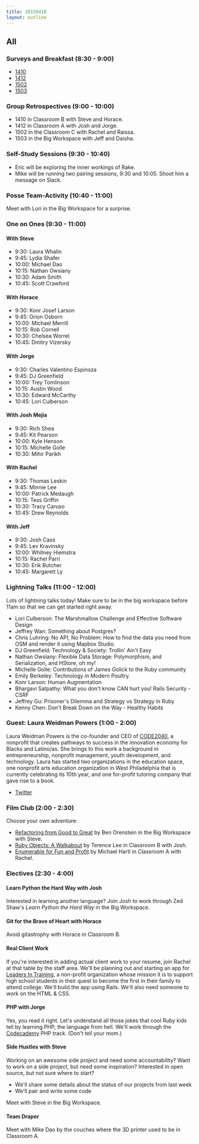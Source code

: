 ```yaml
---
title: 20150410
layout: outline
---
```


## All

### Surveys and Breakfast (8:30 - 9:00)

* [1410](https://docs.google.com/a/casimircreative.com/forms/d/1edZnYMGMXEFMxnketwFhObR9I3pUJuNblssOu-A7GWc/viewform)
* [1412](https://docs.google.com/a/casimircreative.com/forms/d/1Z3aN72bsJZrI9oWUHgP8JoAak1mLmOjCbmeBFgsZL_E/viewform)
* [1502](https://docs.google.com/a/casimircreative.com/forms/d/1xLxHXFJKNYql4w2sZPQ9MMLNO86YfSwjavplONb3m14/viewform)
* [1503](https://docs.google.com/a/casimircreative.com/forms/d/1eG6XjL1apUzp1gJH-n1GsObzFZ91CRzwsKmHIq3YrXI/viewform)

### Group Retrospectives (9:00 - 10:00)

* 1410 in Classroom B with Steve and Horace.
* 1412 in Classroom A with Josh and Jorge.
* 1502 in the Classroom C with Rachel and Raissa.
* 1503 in the Big Workspace with Jeff and Daisha.

### Self-Study Sessions (9:30 - 10:40)

* Eric will be exploring the inner workings of Rake.
* Mike will be running two pairing sessions, 9:30 and 10:05. Shoot him a message on Slack.

### Posse Team-Activity (10:40 - 11:00)

Meet with Lori in the Big Workspace for a surprise.

### One on Ones (9:30 - 11:00)

#### With Steve

* 9:30: Laura Whalin
* 9:45: Lydia Shafer
* 10:00: Michael Dao
* 10:15: Nathan Owsiany
* 10:30: Adam Smith
* 10:45: Scott Crawford

#### With Horace

* 9:30: Konr Josef Larson
* 9:45: Orion Osborn
* 10:00: Michael Merrill
* 10:15: Rob Cornell
* 10:30: Chelsea Worrel
* 10:45: Dmitry Vizersky

#### With Jorge

* 9:30: Charles Valentino Espinoza
* 9:45: DJ Greenfield
* 10:00: Trey Tomlinson
* 10:15: Austin Wood
* 10:30: Edward McCarthy
* 10:45: Lori Culberson

#### With Josh Mejia

* 9:30: Rich Shea
* 9:45: Kit Pearson
* 10:00: Kyle Henson
* 10:15: Michelle Golle
* 10:30: Mihir Parikh

#### With Rachel

* 9:30: Thomas Leskin
* 9:45: Minnie Lee
* 10:00: Patrick Medaugh
* 10:15: Tess Griffin
* 10:30: Tracy Caruso
* 10:45: Drew Reynolds

#### With Jeff

* 9:30: Josh Cass
* 9:45: Lev Kravinsky
* 10:00: Whitney Hiemstra
* 10:15: Rachel Parri
* 10:30: Erik Butcher
* 10:45: Margarett Ly

### Lightning Talks (11:00 - 12:00)

Lots of lightning talks today! Make sure to be in the big workspace before 11am so that we can get started right away. 

* Lori Culberson: The Marshmallow Challenge and Effective Software Design
* Jeffrey Wan: Something about Postgres? 
* Chris Luhring: No API, No Problem: How to find the data you need from OSM and render it using Mapbox Studio.
* DJ Greenfield: Technology & Society: Trollin' Ain't Easy
* Nathan Owsiany: Flexible Data Storage: Polymorphism, and Serialization, and HStore, oh my!
* Michelle Golle: Contributions of James Golick to the Ruby community
* Emily Berkeley: Technology in Modern Poultry. 
* Konr Larson: Human Augmentation 
* Bhargavi Satpathy: What you don't know CAN hurt you! Rails Security - CSRF
* Jeffrey Gu: Prisoner's Dilemma and Strategy vs Strategy in Ruby
* Kenny Chen: Don't Break Down on the Way - Healthy Habits

### Guest: Laura Weidman Powers (1:00 - 2:00)

Laura Weidman Powers is the co-founder and CEO of [CODE2040][], a nonprofit that creates pathways to success in the innovation economy for Blacks and Latino/as. She brings to this work a background in entrepreneurship, nonprofit management, youth development, and technology. Laura has started two organizations in the education space, one nonprofit arts education organization in West Philadelphia that is currently celebrating its 10th year, and one for-profit tutoring company that gave rise to a book.

* [Twitter](https://twitter.com/laurawp)

[CODE2040]: www.code2040.org

### Film Club (2:00 - 2:30)

Choose your own adventure:

* [Refactoring from Good to Great][ben] by Ben Orenstein in the Big Workspace with Steve.
* [Ruby Objects: A Walkabout][obj] by Terence Lee in Classroom B with Josh.
* [Enumerable for Fun and Profit][enum] by Michael Hartl in Classroom A with Rachel.

[ben]: http://confreaks.tv/videos/rubyconfau2013-refactoring-from-good-to-great-a-live-coding-odyssey
[obj]: http://confreaks.tv/videos/roa2015-ruby-objects-a-walkabout
[enum]: http://confreaks.tv/videos/rubyconf2014-enumerable-for-fun-profit

### Electives (2:30 - 4:00)

#### Learn Python the Hard Way with Josh

Interested in learning another language? Join Josh to work through Zed Shaw's _Learn Python the Hard Way_ in the Big Workspace.

#### Git for the Brave of Heart with Horace

Avoid gitastrophy with Horace in Classroom B.

#### Real Client Work

If you're interested in adding actual client work to your resume, join Rachel at that table by the staff area. We'll be planning out and starting an app for [Leaders In Training](http://leaders-in-training.org/), a non-profit organization whose mission it is to support high school students in their quest to become the first in their family to attend college. We'll build the app using Rails. We'll also need someone to work on the HTML & CSS. 

#### PHP with Jorge

Yes, you read it right. Let's understand all those jokes that cool Ruby kids tell by learning PHP, the language from hell. We'll work through the [Codecademy](http://www.codecademy.com/en/tracks/php) PHP track. (Don't tell your mom.)

#### Side Hustles with Steve

Working on an awesome side project and need some accountability? Want to work on a side project, but need some inspiration? Interested in open source, but not sure where to start?

* We'll share some details about the status of our projects from last week
* We'll pair and write some code

Meet with Steve in the Big Workspace.

#### Team Draper

Meet with Mike Dao by the couches where the 3D printer used to be in Classroom A.
